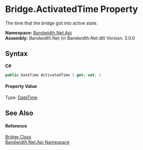 ﻿# Bridge.ActivatedTime Property 
 

The time that the bridge got into active state.

**Namespace:**&nbsp;<a href ="N_Bandwidth_Net_Api.md">Bandwidth.Net.Api</a><br />**Assembly:**&nbsp;Bandwidth.Net (in Bandwidth.Net.dll) Version: 3.0.0

## Syntax

**C#**<br />
``` C#
public DateTime ActivatedTime { get; set; }
```


#### Property Value
Type: <a href="http://msdn2.microsoft.com/en-us/library/03ybds8y" target="_blank">DateTime</a>

## See Also


#### Reference
<a href ="T_Bandwidth_Net_Api_Bridge.md">Bridge Class</a><br /><a href ="N_Bandwidth_Net_Api.md">Bandwidth.Net.Api Namespace</a><br />
